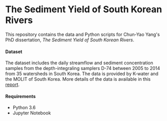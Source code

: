 # The Sediment Yield of South Korean Rivers
This repository contains the data and Python scripts for Chun-Yao Yang's PhD dissertation, *The Sediment Yield of South Korean Rivers*.


#### Dataset
The dataset includes the daily streamflow and sediment concentration samples from the depth-integraling samplers D-74 between 2005 to 2014 from 35 watersheds in South Korea. The data is provided by K-water and the MOLIT of South Korea. More details of the data is available in this [report](http://www.engr.colostate.edu/~pierre/ce_old/Projects/linkfiles/Korean%20Report%202017/final%20report%20CSU%20%28Feb.%202017%29.pdf).

#### Requirements
* Python 3.6
* Jupyter Notebook
